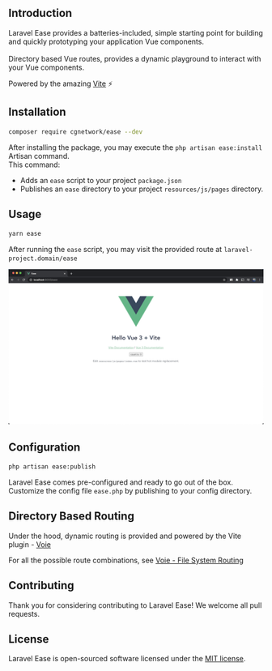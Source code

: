 ## Introduction

Laravel Ease provides a batteries-included, simple starting point for building and quickly prototyping your application Vue components. 
<br/>
<br/>
Directory based Vue routes, provides a dynamic playground to interact with your Vue components.

Powered by the amazing [Vite](https://vitejs.dev/) ⚡

## Installation

```bash
composer require cgnetwork/ease --dev
```

After installing the package, you may execute the `php artisan ease:install` Artisan command.
<br/>This command:
* Adds an `ease` script to your project `package.json`
* Publishes an `ease` directory to your project `resources/js/pages` directory.

## Usage

```bash
yarn ease
```

After running the `ease` script, you may visit the provided route at `laravel-project.domain/ease`

![index.vue](https://raw.githubusercontent.com/cgnetwork/laravel-ease/master/docs/index.vue.png)

## Configuration

```bash
php artisan ease:publish
```

Laravel Ease comes pre-configured and ready to go out of the box. Customize the config file `ease.php` by publishing to your config directory.

## Directory Based Routing

Under the hood, dynamic routing is provided and powered by the Vite plugin - [Voie](https://github.com/brattonross/vite-plugin-voie)

For all the possible route combinations, see [Voie - File System Routing](https://github.com/brattonross/vite-plugin-voie#file-system-routing)

## Contributing

Thank you for considering contributing to Laravel Ease! We welcome all pull requests.

## License

Laravel Ease is open-sourced software licensed under the [MIT license](LICENSE.md).
